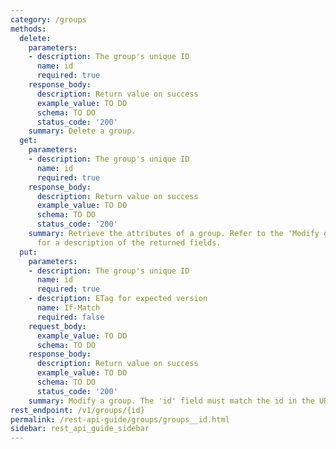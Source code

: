 ```yaml
---
category: /groups
methods:
  delete:
    parameters:
    - description: The group's unique ID
      name: id
      required: true
    response_body:
      description: Return value on success
      example_value: TO DO
      schema: TO DO
      status_code: '200'
    summary: Delete a group.
  get:
    parameters:
    - description: The group's unique ID
      name: id
      required: true
    response_body:
      description: Return value on success
      example_value: TO DO
      schema: TO DO
      status_code: '200'
    summary: Retrieve the attributes of a group. Refer to the 'Modify group' method
      for a description of the returned fields.
  put:
    parameters:
    - description: The group's unique ID
      name: id
      required: true
    - description: ETag for expected version
      name: If-Match
      required: false
    request_body:
      example_value: TO DO
      schema: TO DO
    response_body:
      description: Return value on success
      example_value: TO DO
      schema: TO DO
      status_code: '200'
    summary: Modify a group. The 'id' field must match the id in the URI.
rest_endpoint: /v1/groups/{id}
permalink: /rest-api-guide/groups/groups__id.html
sidebar: rest_api_guide_sidebar
---
```


